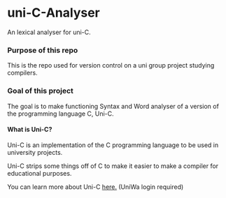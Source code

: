 # uni-C-Analyser
An lexical analyser for uni-C.

### Purpose of this repo
This is the repo used for version control on a uni group project studying compilers.

### Goal of this project
The goal is to make functioning Syntax and Word analyser of a version of the programming language C, Uni-C.

#### What is Uni-C? 
Uni-C is an implementation of the C programming language to be used in university projects.

Uni-C strips some things off of C to make it easier to make a compiler for educational purposes.

You can learn more about Uni-C [here.](https://eclass.uniwa.gr/modules/document/index.php?course=CS118&openDir=/5c7e622bU1hE/55f683cee7tl/5967dcddNQ93) (UniWa login required)
